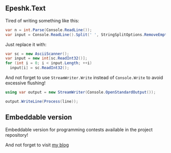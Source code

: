 ﻿## Epeshk.Text

Tired of writing something like this:
```csharp
var n = int.Parse(Console.ReadLine());
var input = Console.ReadLine().Split(' ', StringSplitOptions.RemoveEmptyEntries).Select(int.Parse).ToArray();
```

Just replace it with:
```csharp
var sc = new AsciiScanner();
var input = new int[sc.ReadInt32()];
for (int i = 0; i < input.Length; ++i)
  input[i] = sc.ReadInt32();
```

And not forget to use `StreamWriter.Write` instead of `Console.Write` to avoid excessive flushing!

```csharp
using var output = new StreamWriter(Console.OpenStandardOutput());

output.WriteLine(Process(line));
```

## Embeddable version

Embeddable version for programming contests available in the project repository!

And not forget to visit [my blog](https://epeshk.github.io)
